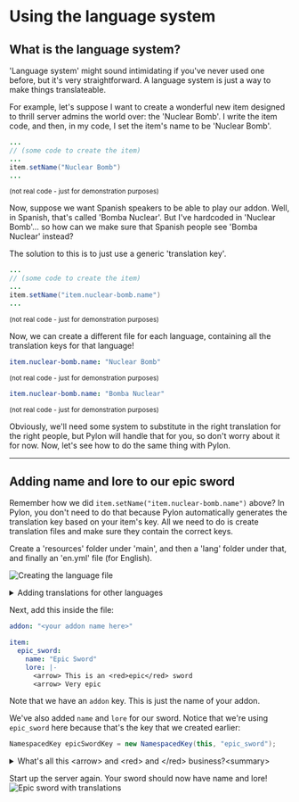 # Using the language system

## What is the language system?

'Language system' might sound intimidating if you've never used one before, but it's very straightforward. A language system is just a way to make things translateable.

For example, let's suppose I want to create a wonderful new item designed to thrill server admins the world over: the 'Nuclear Bomb'. I write the item code, and then, in my code, I set the item's name to be 'Nuclear Bomb'.
```java
...
// (some code to create the item)
...
item.setName("Nuclear Bomb")
...
```
<small>(not real code - just for demonstration purposes)</small>

Now, suppose we want Spanish speakers to be able to play our addon. Well, in Spanish, that's called 'Bomba Nuclear'. But I've hardcoded in 'Nuclear Bomb'... so how can we make sure that Spanish people see 'Bomba Nuclear' instead?

The solution to this is to just use a generic 'translation key'.
```java
...
// (some code to create the item)
...
item.setName("item.nuclear-bomb.name")
...
```
<small>(not real code - just for demonstration purposes)</small>

Now, we can create a different file for each language, containing all the translation keys for that language!
```yml title="en.yml"
item.nuclear-bomb.name: "Nuclear Bomb"
```
<small>(not real code - just for demonstration purposes)</small>

```yml title="es.yml"
item.nuclear-bomb.name: "Bomba Nuclear"
```
<small>(not real code - just for demonstration purposes)</small>

Obviously, we'll need some system to substitute in the right translation for the right people, but Pylon will handle that for you, so don't worry about it for now. Now, let's see how to do the same thing with Pylon.

---

## Adding name and lore to our epic sword

Remember how we did `item.setName("item.nuclear-bomb.name")` above? In Pylon, you don't need to do that because Pylon automatically generates the translation key based on your item's key. All we need to do is create translation files and make sure they contain the correct keys.

Create a 'resources' folder under 'main', and then a 'lang' folder under that, and finally an 'en.yml' file (for English). 

![Creating the language file](/img/creating-the-language-file.png)

<details>
    <summary>Adding translations for other languages</summary>
    If we wanted to create a Spanish language file, we would call it 'es.yml' - or 'cs.yml' for Czech, and so on. <a href="https://en.wikipedia.org/wiki/List_of_ISO_639_language_codes">See this Wikipedia page for a full list of these 2-letter codes.</a>
</details>

Next, add this inside the file:
```yml title="en.yml"
addon: "<your addon name here>"

item:
  epic_sword:
    name: "Epic Sword"
    lore: |-
      <arrow> This is an <red>epic</red> sword
      <arrow> Very epic
```

Note that we have an `addon` key. This is just the name of your addon.

We've also added `name` and `lore` for our sword. Notice that we're using `epic_sword` here because that's the key that we created earlier:
```java
NamespacedKey epicSwordKey = new NamespacedKey(this, "epic_sword");
```

<details>
    <summary>What's all this &lt;arrow&gt; and &lt;red&gt; and &lt;/red&gt; business?&lt;summary&gt;</summary>
    We'll go into this more later, but Pylon uses <a href="https://docs.advntr.dev/minimessage/index.html">MiniMessage</a> formatting. Pylon also has its own custom tags - &lt;arrow&gt; is an example of this. (TODO add links to language page)
</details>

Start up the server again. Your sword should now have name and lore!
![Epic sword with translations](/img/epic-sword.png)

